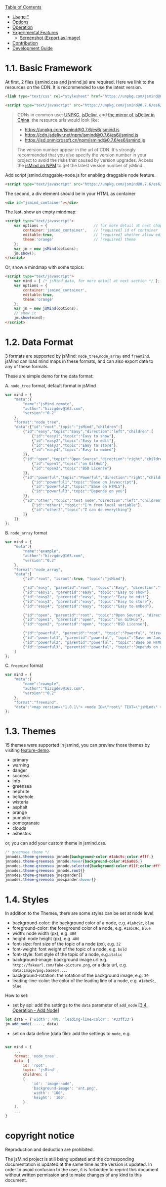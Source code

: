 [Table of Contents](index.md)

* [Usage *](1.usage.md)
* [Options](2.options.md)
* [Operation](3.operation.md)
* [Experimental Features](experimental-features.md)
  * [Screenshot (Export as Image)](plugin-screenshot.md)
* [Contribution](4.contribution.md)
* [Development Guide](5.development.md)

1.1. Basic Framework
===

At first, 2 files (jsmind.css and jsmind.js) are required. Here we link to the resources on the CDN. It is recommended to use the latest version.

```html
<link type="text/css" rel="stylesheet" href="https://unpkg.com/jsmind@0.7.6/style/jsmind.css" />

<script type="text/javascript" src="https://unpkg.com/jsmind@0.7.6/es6/jsmind.js"></script>

```
> CDNs in common use: [UNPKG](https://unpkg.com/jsmind/), [jsDelivr](https://www.jsdelivr.com/package/npm/jsmind/), and [the mirror of jsDelivr in China](https://jsd.onmicrosoft.cn/npm/jsmind/). the resource urls would look like:
> - https://unpkg.com/jsmind@0.7.6/es6/jsmind.js
> - https://cdn.jsdelivr.net/npm/jsmind@0.7.6/es6/jsmind.js
> - https://jsd.onmicrosoft.cn/npm/jsmind@0.7.6/es6/jsmind.js
>
> The version number appear in the url of CDN. It's strongly recommended that you also specify the version number in your project to avoid the risks that caused by version upgrades. Access the [jsMind on NPM](https://www.npmjs.com/package/jsmind) to get the latest version number of jsMind.

Add script jsmind.draggable-node.js for enabling draggable node feature.

```html
<script type="text/javascript" src="https://unpkg.com/jsmind@0.7.6/es6/jsmind.draggable-node.js"></script>
```

The second, a div element should be in your HTML as container

```html
<div id="jsmind_container"></div>
```

The last, show an empty mindmap:

```html
<script type="text/javascript">
    var options = {                     // for more detail at next chapter
        container:'jsmind_container',   // [required] id of container
        editable:true,                  // [required] whether allow edit or not
        theme:'orange'                  // [required] theme
    };
    var jm = new jsMind(options);
    jm.show();
</script>
```

Or, show a mindmap with some topics:

```html
<script type="text/javascript">
    var mind = { /* jsMind data, for more detail at next section */ };
    var options = {
        container:'jsmind_container',
        editable:true,
        theme:'orange'
    };
    var jm = new jsMind(options);
    // show it
    jm.show(mind);
</script>
```

1.2. Data Format
===

3 formats are supported by jsMind: `node_tree`,`node_array` and `freemind`. jsMind can load mind maps in these formats, and can also export data to any of these formats.

These are simple demo for the data format:

A. `node_tree` format, default format in jsMind

```javascript
var mind = {
    "meta":{
        "name":"jsMind remote",
        "author":"hizzgdev@163.com",
        "version":"0.2"
    },
    "format":"node_tree",
    "data":{"id":"root","topic":"jsMind","children":[
        {"id":"easy","topic":"Easy","direction":"left","children":[
            {"id":"easy1","topic":"Easy to show"},
            {"id":"easy2","topic":"Easy to edit"},
            {"id":"easy3","topic":"Easy to store"},
            {"id":"easy4","topic":"Easy to embed"}
        ]},
        {"id":"open","topic":"Open Source","direction":"right","children":[
            {"id":"open1","topic":"on GitHub"},
            {"id":"open2","topic":"BSD License"}
        ]},
        {"id":"powerful","topic":"Powerful","direction":"right","children":[
            {"id":"powerful1","topic":"Base on Javascript"},
            {"id":"powerful2","topic":"Base on HTML5"},
            {"id":"powerful3","topic":"Depends on you"}
        ]},
        {"id":"other","topic":"test node","direction":"left","children":[
            {"id":"other1","topic":"I'm from local variable"},
            {"id":"other2","topic":"I can do everything"}
        ]}
    ]}
};
```

B. `node_array` format

```javascript
var mind = {
    "meta":{
        "name":"example",
        "author":"hizzgdev@163.com",
        "version":"0.2"
    },
    "format":"node_array",
    "data":[
        {"id":"root", "isroot":true, "topic":"jsMind"},

        {"id":"easy", "parentid":"root", "topic":"Easy", "direction":"left"},
        {"id":"easy1", "parentid":"easy", "topic":"Easy to show"},
        {"id":"easy2", "parentid":"easy", "topic":"Easy to edit"},
        {"id":"easy3", "parentid":"easy", "topic":"Easy to store"},
        {"id":"easy4", "parentid":"easy", "topic":"Easy to embed"},

        {"id":"open", "parentid":"root", "topic":"Open Source", "direction":"right"},
        {"id":"open1", "parentid":"open", "topic":"on GitHub"},
        {"id":"open2", "parentid":"open", "topic":"BSD License"},

        {"id":"powerful", "parentid":"root", "topic":"Powerful", "direction":"right"},
        {"id":"powerful1", "parentid":"powerful", "topic":"Base on Javascript"},
        {"id":"powerful2", "parentid":"powerful", "topic":"Base on HTML5"},
        {"id":"powerful3", "parentid":"powerful", "topic":"Depends on you"},
    ]
};
```

C. `freemind` format

```javascript
var mind = {
    "meta":{
        "name":"example",
        "author":"hizzgdev@163.com",
        "version":"0.2"
    },
    "format":"freemind",
    "data":"<map version=\"1.0.1\"> <node ID=\"root\" TEXT=\"jsMind\" > <node ID=\"easy\" POSITION=\"left\" TEXT=\"Easy\" > <node ID=\"easy1\" TEXT=\"Easy to show\" /> <node ID=\"easy2\" TEXT=\"Easy to edit\" /> <node ID=\"easy3\" TEXT=\"Easy to store\" /> <node ID=\"easy4\" TEXT=\"Easy to embed\" /> </node> <node ID=\"open\" POSITION=\"right\" TEXT=\"Open Source\" > <node ID=\"open1\" TEXT=\"on GitHub\" /> <node ID=\"open2\" TEXT=\"BSD License\" /> </node> <node ID=\"powerful\" POSITION=\"right\" TEXT=\"Powerful\" > <node ID=\"powerful1\" TEXT=\"Base on Javascript\" /> <node ID=\"powerful2\" TEXT=\"Base on HTML5\" /> <node ID=\"powerful3\" TEXT=\"Depends on you\" /> </node> <node ID=\"other\" POSITION=\"left\" TEXT=\"test node\" > <node ID=\"other1\" TEXT=\"I'm from local variable\" /> <node ID=\"other2\" TEXT=\"I can do everything\" /> </node> </node> </map>"
};
```

1.3. Themes
===

15 themes were supported in jsmind, you can preview those themes by visiting [feature-demo](http://hizzgdev.github.io/jsmind/example/2_features.html).

+ primary
+ warning
+ danger
+ success
+ info
+ greensea
+ nephrite
+ belizehole
+ wisteria
+ asphalt
+ orange
+ pumpkin
+ pomegranate
+ clouds
+ asbestos

or, you can add your custom theme in jsmind.css.

```css
/* greensea theme */
jmnodes.theme-greensea jmnode{background-color:#1abc9c;color:#fff;}
jmnodes.theme-greensea jmnode:hover{background-color:#16a085;}
jmnodes.theme-greensea jmnode.selected{background-color:#11f;color:#fff;}
jmnodes.theme-greensea jmnode.root{}
jmnodes.theme-greensea jmexpander{}
jmnodes.theme-greensea jmexpander:hover{}
```

1.4. Styles
===

In addition to the Themes, there are some styles can be set at node level:

* background-color: the background color of a node, e.g. `#1abc9c`, `blue`
* foreground-color: the foreground color of a node, e.g. `#1abc9c`, `blue`
* width: node width (px), e.g. `400`
* height: node height (px), e.g. `400`
* font-size: font size of the topic of a node (px), e.g. `32`
* font-weight: font weight of the topic of a node, e.g. `bold`
* font-style: font style of the topic of a node, e.g.`italic`
* background-image: background image url e.g. `http://fakeurl.com/fake-picture.png`, or a data url, e.g. `data:image/png;base64,...`
* background-rotation: the rotation of the background image, e.g. `30`
* leading-line-color: the color of the leading line of a node, e.g. `#1abc9c`, `blue`

How to set:

* set by api: add the settings to the `data` parameter of `add_node` [[3.4. Operation - Add Node](3.operation.md)]
 

```javascript
let data = {'width': 400, 'leading-line-color': '#33ff33'}
jm.add_node(....., data)
```

* set on data define (data file): add the settings to `node`, e.g.

```javascript

var mind = {
    ...
    format: 'node_tree',
    data: {
        id: 'root',
        topic: 'jsMind',
        children: [
        {
            'id': 'image-node',
            'background-image': 'ant.png',
            'width': '100',
            'height': '100',
        }
    ],
    ...
}
```
copyright notice
===

Reproduction and deduction are prohibited.

The jsMind project is still being updated and the corresponding documentation is updated at the same time as the version is updated. In order to avoid confusion to the user, it is forbidden to reprint this document without written permission and to make changes of any kind to this document.


